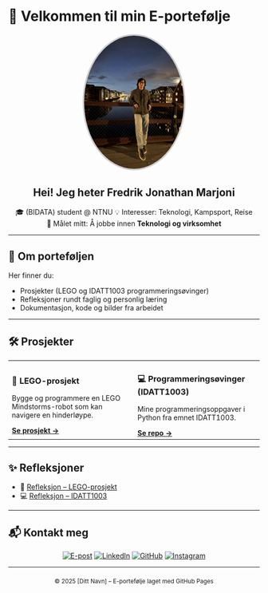 # 👋 Velkommen til min E-portefølje

<link rel="stylesheet" href="assets/style.css">

<div align="center">

  <img src="assets/profile.jpeg" alt="Profilbilde" width="200" style="border-radius:50%; border: 3px solid #ccc;">

  ## Hei! Jeg heter **Fredrik Jonathan Marjoni**
  🎓 (BIDATA) student @ NTNU
  💡 Interesser: Teknologi, Kampsport, Reise  
  🚀 Målet mitt: Å jobbe innen **Teknologi og virksomhet**

</div>

---

## 📖 Om porteføljen
Her finner du:
- Prosjekter (LEGO og IDATT1003 programmeringsøvinger)  
- Refleksjoner rundt faglig og personlig læring  
- Dokumentasjon, kode og bilder fra arbeidet  

---

## 🛠️ Prosjekter

<div align="center">

  <table>
    <tr>
      <td width="50%">
        <h3>🤖 LEGO-prosjekt</h3>
        <p>Bygge og programmere en LEGO Mindstorms-robot som kan navigere en hinderløype.</p>
        <a href="projects/lego_project.md"><b>Se prosjekt →</b></a>
      </td>
      <td width="50%">
        <h3>💻 Programmeringsøvinger (IDATT1003)</h3>
        <p>Mine programmeringsoppgaver i Python fra emnet IDATT1003.</p>
        <a href="https://github.com/Marjoni-fj/IDATT1003-ovinger"><b>Se repo →</b></a>
      </td>
    </tr>
  </table>

</div>

---

## ✨ Refleksjoner

- 📘 [Refleksjon – LEGO-prosjekt](reflections/lego_reflection.md)  
- 💻 [Refleksjon – IDATT1003](reflections/course_reflection.md)  

---

## 📬 Kontakt meg

<div align="center">

[![E-post](https://img.shields.io/badge/E--post-marjonifredrik%40gmail.com-red?style=for-the-badge&logo=gmail&logoColor=white)](mailto:marjonifredrik@gmail.com)
[![LinkedIn](https://img.shields.io/badge/LinkedIn-Fredrik%20Jonathan%20Marjoni-blue?style=for-the-badge&logo=linkedin&logoColor=white)](https://www.linkedin.com/in/fredrik-jonathan-marjoni-b6a649322/)
[![GitHub](https://img.shields.io/badge/GitHub-Marjoni--fj-181717?style=for-the-badge&logo=github&logoColor=white)](https://github.com/Marjoni-fj)
[![Instagram](https://img.shields.io/badge/Instagram-fj__marjoni-E4405F?style=for-the-badge&logo=instagram&logoColor=white)](https://www.instagram.com/fj_marjoni/)


</div>

---

<footer align="center">
  <sub>© 2025 [Ditt Navn] – E-portefølje laget med GitHub Pages</sub>
</footer>
